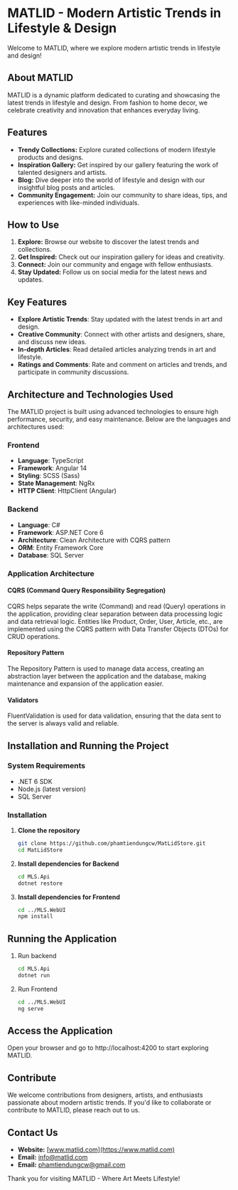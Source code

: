 # MATLID - Modern Artistic Trends in Lifestyle & Design

Welcome to MATLID, where we explore modern artistic trends in lifestyle and design!

## About MATLID

MATLID is a dynamic platform dedicated to curating and showcasing the latest trends in lifestyle and design. From fashion to home decor, we celebrate creativity and innovation that enhances everyday living.

## Features

- **Trendy Collections:** Explore curated collections of modern lifestyle products and designs.
- **Inspiration Gallery:** Get inspired by our gallery featuring the work of talented designers and artists.
- **Blog:** Dive deeper into the world of lifestyle and design with our insightful blog posts and articles.
- **Community Engagement:** Join our community to share ideas, tips, and experiences with like-minded individuals.

## How to Use

1. **Explore:** Browse our website to discover the latest trends and collections.
2. **Get Inspired:** Check out our inspiration gallery for ideas and creativity.
3. **Connect:** Join our community and engage with fellow enthusiasts.
4. **Stay Updated:** Follow us on social media for the latest news and updates.

## Key Features

- **Explore Artistic Trends**: Stay updated with the latest trends in art and design.
- **Creative Community**: Connect with other artists and designers, share, and discuss new ideas.
- **In-depth Articles**: Read detailed articles analyzing trends in art and lifestyle.
- **Ratings and Comments**: Rate and comment on articles and trends, and participate in community discussions.

## Architecture and Technologies Used

The MATLID project is built using advanced technologies to ensure high performance, security, and easy maintenance. Below are the languages and architectures used:

### Frontend

- **Language**: TypeScript
- **Framework**: Angular 14
- **Styling**: SCSS (Sass)
- **State Management**: NgRx
- **HTTP Client**: HttpClient (Angular)

### Backend

- **Language**: C#
- **Framework**: ASP.NET Core 6
- **Architecture**: Clean Architecture with CQRS pattern
- **ORM**: Entity Framework Core
- **Database**: SQL Server

### Application Architecture

#### CQRS (Command Query Responsibility Segregation)

CQRS helps separate the write (Command) and read (Query) operations in the application, providing clear separation between data processing logic and data retrieval logic. Entities like Product, Order, User, Article, etc., are implemented using the CQRS pattern with Data Transfer Objects (DTOs) for CRUD operations.

#### Repository Pattern

The Repository Pattern is used to manage data access, creating an abstraction layer between the application and the database, making maintenance and expansion of the application easier.

#### Validators

FluentValidation is used for data validation, ensuring that the data sent to the server is always valid and reliable.

## Installation and Running the Project

### System Requirements

- .NET 6 SDK
- Node.js (latest version)
- SQL Server

### Installation

1. **Clone the repository**
   ```bash
   git clone https://github.com/phamtiendungcw/MatLidStore.git
   cd MatLidStore

2. **Install dependencies for Backend**
   ```bash
   cd MLS.Api
   dotnet restore

4. **Install dependencies for Frontend**
   ```bash
   cd ../MLS.WebUI
   npm install

## Running the Application
1. Run backend
   ```bash
   cd MLS.Api
   dotnet run

3. Run Frontend
   ```bash
   cd ../MLS.WebUI
   ng serve

## Access the Application

Open your browser and go to http://localhost:4200 to start exploring MATLID.

## Contribute

We welcome contributions from designers, artists, and enthusiasts passionate about modern artistic trends. If you'd like to collaborate or contribute to MATLID, please reach out to us.

## Contact Us

- **Website:** [www.matlid.com](https://www.matlid.com)
- **Email:** info@matlid.com
- **Email:** phamtiendungcw@gmail.com

Thank you for visiting MATLID - Where Art Meets Lifestyle!
